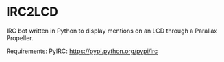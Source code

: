 IRC2LCD
=======

IRC bot written in Python to display mentions on an LCD through a Parallax Propeller.

Requirements:
	PyIRC:
	https://pypi.python.org/pypi/irc
